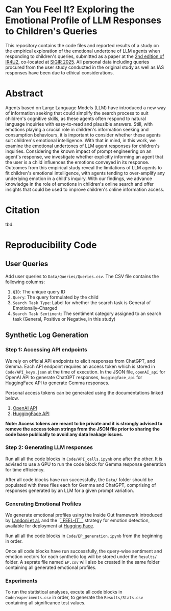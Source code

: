 # Can You Feel It? Exploring the Emotional Profile of LLM Responses to Children's Queries

This repository contains the code files and reported results of a study on the empirical exploration of the emotional undertone of LLM agents when responding to children's queries, submitted as a paper at the [2nd edition of IR4U2](https://ir4u2workshop.wixsite.com/ir4u2-2/blank-5), co-located at [SIGIR 2025](https://sigir2025.dei.unipd.it/). All personal data including queries procured from the user study conducted in the original study as well as IAS responses have been due to ethical considerations.

# Abstract

Agents based on Large Language Models (LLM) have introduced a new way of information seeking that could simplify the search process to suit children's cognitive skills, as these agents often respond to natural language inquiries with easy-to-read and plausible answers. Still, with emotions playing a crucial role in children's information seeking and consumption behaviours, it is important to consider whether these agents suit children's emotional intelligence. With that in mind, in this work, we examine the emotional undertones of LLM agent responses for children's inquiries. Considering the known impact of prompt engineering on an agent's response, we investigate whether explicitly informing an agent that the user is a child influences the emotions conveyed in its response. Outcomes from this empirical study reveal the limitations of LLM agents to fit children's emotional intelligence, with agents tending to over-amplify any underlying emotion in a child's inquiry. With our findings, we advance knowledge in the role of emotions in children's online search and offer insights that could be used to improve children's online information access.

# Citation

tbd.

# Reproducibility Code

## User Queries

Add user queries to ```Data/Queries/Queries.csv```. The CSV file contains the following columns:

1. ```QID```: The unique query ID
2. ```Query```: The query formulated by the child
3. ```Search Task Type```: Label for whether the search task is General of Emotionally-Charged
4. ```Search Task Sentiment```: The sentiment category assigned to an search task (General, Positive or Negative, in this study)

## Synthetic Log Generation

### Step 1: Accessing API endpoints
We rely on official API endpoints to elicit responses from ChatGPT, and Gemma. Each API endpoint requires an access token which is stored in ```Code/API_keys.json``` at the time of execution. In the JSON file, ```openAI_api``` for OpenAI API to generate ChatGPT responses, ```huggingface_api``` for HuggingFace API to generate Gemma responses.

Personal access tokens can be generated using the documentations linked below.

1. [OpenAI API](https://platform.openai.com/api-keys)
2. [HuggingFace API](https://huggingface.co/docs/hub/en/security-tokens)

**Note: Access tokens are meant to be private and it is strongly advised to remove the access token strings from the JSON file prior to sharing the code base publically to avoid any data leakage issues.**

### Step 2: Generating LLM responses

Run all all the code blocks in ```Code/API_calls.ipynb``` one after the other. It is advised to use a GPU to run the code block for Gemma response generation for time efficiency.

After all code blocks have run successfully, the ```Data/``` folder should be populated with three files each for Gemma and ChatGPT, comprising of responses generated by an LLM for a given prompt variation.

### Generating Emotional Profiles

We generate emotional profiles using the Inside Out framework introduced by [Landoni et al.](https://dl.acm.org/doi/abs/10.1145/3340631.3394847) and the `[``FEEL-IT```](https://aclanthology.org/2021.wassa-1.8/) strategy for emotion detection, available for deployment at [Hugging Face](https://huggingface.co/MilaNLProc/feel-it-italian-emotion).

Run all all the code blocks in ```Code/EP_generation.ipynb``` from the beginning in order.

Once all code blocks have run successfully, the query-wise sentiment and emotion vectors for each synthetic log will be stored under the ```Results/``` folder. A seprate file named ```EP.csv``` will also be created in the same folder containing all generated emotional profiles.

### Experiments

To run the statistical analyses, excute all code blocks in ```Code/experiments.csv``` in order, to generate the ```Results/Stats.csv``` containing all significance test values.



